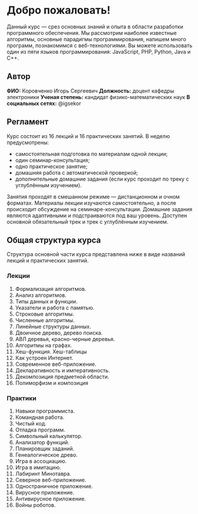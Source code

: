# Добро пожаловать!

Данный курс — срез основных знаний и опыта в области разработки программного обеспечения. Мы рассмотрим наиболее известные алгоритмы, основные парадигмы программирования, напишем много программ, познакомимся с веб-технологиями. Вы можете использовать один из пяти языков программирования: JavaScript, PHP, Python, Java и C++.

## Автор
**ФИО:** Коровченко Игорь Сергеевич
**Должность:** доцент кафедры электроники
**Ученая степень:** кандидат физико-математических наук
**В социальных сетях:** @igsekor

## Регламент

Курс состоит из 16 лекций и 16 практических занятий. В неделю предусмотрены:
- самостоятельная подготовка по материалам одной лекции;
- один семинар-консультация;
- одно практическое занятие;
- домашняя работа с автоматической проверкой;
- дополнительные домашние задания (если курс проходит по треку с углублённым изучением).

Занятия проходят в смешанном режиме — дистанционном и очном форматах. Материалы лекции изучаются самостоятельно, а после происходит обсуждение на семинаре-консультации. Домашние задания являются адаптивными и подстраиваются под ваш уровень. Доступен основной обязательный трек и трек с углублённым изучением.

## Общая структура курса

Структура основной части курса представлена ниже в виде названий лекций и практических занятий.

### Лекции

1. Формализация алгоритмов.
2. Анализ алгоритмов.
3. Типы данных и функции.
4. Указатели и работа с памятью.
5. Строковые алгоритмы.
6. Численные алгоритмы.
7. Линейные структуры данных.
8. Двоичное дерево, дерево поиска.
9. АВЛ деревья, красно-черные деревья.
10. Алгоритмы на графах.
11. Хеш-функция. Хеш-таблицы
12. Как устроен Интернет.
13. Современное веб-приложение.
14. Декларативность и императивность.
15. Декомпозиция предметной области.
16. Полиморфизм и композиция

### Практики

1. Навыки программиста.
2. Командная работа.
3. Чистый код.
4. Отладка программ.
5. Символьный калькулятор.
6. Анализатор функций.
7. Планировщик заданий.
8. Генеалогическое древо.
9. Игра в ассоциацию.
10. Игра в имитацию.
11. Лабиринт Минотавра.
12. Северное веб-приложение.
13. Одностраничное приложение.
14. Вирусное приложение.
15. Антивирусное приложение.
16. Войны роботов.
